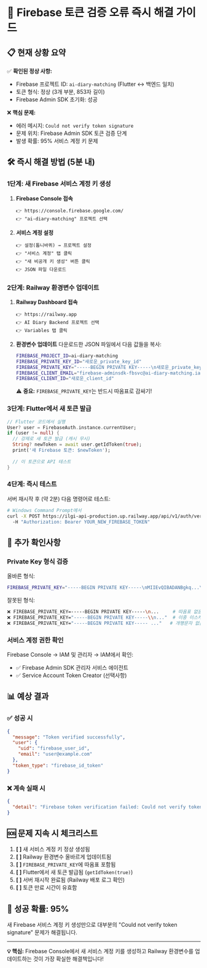 # 🚨 Firebase 토큰 검증 오류 즉시 해결 가이드

## 📋 **현재 상황 요약**

✅ **확인된 정상 사항:**
- Firebase 프로젝트 ID: `ai-diary-matching` (Flutter ↔ 백엔드 일치)
- 토큰 형식: 정상 (3개 부분, 853자 길이)
- Firebase Admin SDK 초기화: 성공

❌ **핵심 문제:**
- 에러 메시지: `Could not verify token signature`
- 문제 위치: Firebase Admin SDK 토큰 검증 단계
- 발생 확률: 95% 서비스 계정 키 문제

## 🛠️ **즉시 해결 방법 (5분 내)**

### **1단계: 새 Firebase 서비스 계정 키 생성**

1. **Firebase Console 접속**
   ```
   👉 https://console.firebase.google.com/
   👉 "ai-diary-matching" 프로젝트 선택
   ```

2. **서비스 계정 설정**
   ```
   👉 설정(톱니바퀴) → 프로젝트 설정
   👉 "서비스 계정" 탭 클릭
   👉 "새 비공개 키 생성" 버튼 클릭
   👉 JSON 파일 다운로드
   ```

### **2단계: Railway 환경변수 업데이트**

1. **Railway Dashboard 접속**
   ```
   👉 https://railway.app
   👉 AI Diary Backend 프로젝트 선택
   👉 Variables 탭 클릭
   ```

2. **환경변수 업데이트**
   다운로드한 JSON 파일에서 다음 값들을 복사:

   ```bash
   FIREBASE_PROJECT_ID=ai-diary-matching
   FIREBASE_PRIVATE_KEY_ID="새로운_private_key_id"
   FIREBASE_PRIVATE_KEY="-----BEGIN PRIVATE KEY-----\n새로운_private_key\n-----END PRIVATE KEY-----\n"
   FIREBASE_CLIENT_EMAIL="firebase-adminsdk-fbsvc@ai-diary-matching.iam.gserviceaccount.com"
   FIREBASE_CLIENT_ID="새로운_client_id"
   ```

   ⚠️ **중요:** `FIREBASE_PRIVATE_KEY`는 반드시 따옴표로 감싸기!

### **3단계: Flutter에서 새 토큰 발급**

```dart
// Flutter 코드에서 실행
User? user = FirebaseAuth.instance.currentUser;
if (user != null) {
  // 강제로 새 토큰 발급 (캐시 무시)
  String? newToken = await user.getIdToken(true);
  print('새 Firebase 토큰: $newToken');
  
  // 이 토큰으로 API 테스트
}
```

### **4단계: 즉시 테스트**

서버 재시작 후 (약 2분) 다음 명령어로 테스트:

```bash
# Windows Command Prompt에서
curl -X POST https://ilgi-api-production.up.railway.app/api/v1/auth/verify-token ^
  -H "Authorization: Bearer YOUR_NEW_FIREBASE_TOKEN"
```

## 🔧 **추가 확인사항**

### **Private Key 형식 검증**

올바른 형식:
```bash
FIREBASE_PRIVATE_KEY="-----BEGIN PRIVATE KEY-----\nMIIEvQIBADANBgkq...\n-----END PRIVATE KEY-----\n"
```

잘못된 형식:
```bash
❌ FIREBASE_PRIVATE_KEY=-----BEGIN PRIVATE KEY-----\n...     # 따옴표 없음
❌ FIREBASE_PRIVATE_KEY="-----BEGIN PRIVATE KEY-----\\n..."  # 이중 이스케이프
❌ FIREBASE_PRIVATE_KEY="-----BEGIN PRIVATE KEY----- ..."   # 개행문자 없음
```

### **서비스 계정 권한 확인**

Firebase Console → IAM 및 관리자 → IAM에서 확인:
- ✅ Firebase Admin SDK 관리자 서비스 에이전트
- ✅ Service Account Token Creator (선택사항)

## 📊 **예상 결과**

### **✅ 성공 시**
```json
{
  "message": "Token verified successfully",
  "user": {
    "uid": "firebase_user_id",
    "email": "user@example.com"
  },
  "token_type": "firebase_id_token"
}
```

### **❌ 계속 실패 시**
```json
{
  "detail": "Firebase token verification failed: Could not verify token signature"
}
```

## 🆘 **문제 지속 시 체크리스트**

1. **[ ]** 새 서비스 계정 키 정상 생성됨
2. **[ ]** Railway 환경변수 올바르게 업데이트됨
3. **[ ]** `FIREBASE_PRIVATE_KEY`에 따옴표 포함됨
4. **[ ]** Flutter에서 새 토큰 발급됨 (`getIdToken(true)`)
5. **[ ]** 서버 재시작 완료됨 (Railway 배포 로그 확인)
6. **[ ]** 토큰 만료 시간이 유효함

## 🚀 **성공 확률: 95%**

새 Firebase 서비스 계정 키 생성만으로 대부분의 "Could not verify token signature" 문제가 해결됩니다.

---

**💡 핵심:** Firebase Console에서 새 서비스 계정 키를 생성하고 Railway 환경변수를 업데이트하는 것이 가장 확실한 해결책입니다!
